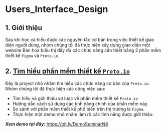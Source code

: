# Users_Interface_Design
## 1. Giới thiệu
Sau khi học và hiểu được các nguyên tắc cơ bản trong việc thiết kế giao diện người dùng, nhóm chúng tôi đã thực hiện xây dựng giao diện một website Bán hoa biểu thị đầy đủ các chức năng cần thiết bằng 2 phần mềm thiết kế `Figma` và `Proto.io`.
## 2. [Tìm hiểu phần mềm thiết kế `Proto.io`](https://github.com/kbmrdw/Users_Interface_Design/tree/main/BCSeminar_Nhom8)
Đây là project nhỏ nhằm tìm hiểu các chức năng cơ bản của `Proto.io`. Nhóm chúng tôi đã thực hiện các công việc sau:
- Tìm hiểu và giới thiệu sơ lược về phần mềm thiết kế `Proto.io`
- Hướng dẫn cách sử dụng các tính năng chính của phần mềm này.
- So sánh với phần mềm thiết kế phổ biến trên thị trường là `Figma`.
- Thực hiện một demo nhỏ nhằm làm rõ các tính năng được giới thiệu.

***Xem demo tại đây:*** https://bit.ly/DemoSeminarN8
